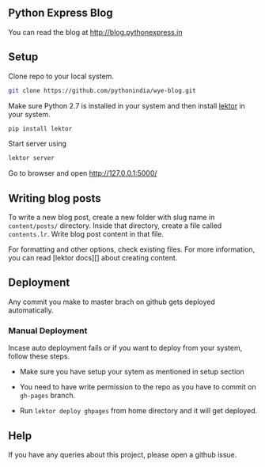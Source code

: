 ## Python Express Blog

You can read the blog at http://blog.pythonexpress.in


## Setup

Clone repo to your local system.

```sh
git clone https://github.com/pythonindia/wye-blog.git
```

Make sure Python 2.7 is installed in your system and then install [lektor]() in your system.

```sh
pip install lektor
```

Start server using

```sh
lektor server
````

Go to browser and open http://127.0.0.1:5000/


## Writing blog posts

To write a new blog post, create a new folder with slug name in `content/posts/` directory. Inside that directory, create a file called `contents.lr`. Write blog post content in that file.

For formatting and other options, check existing files. For more information, you can read [lektor docs][] about creating content.


## Deployment

Any commit you make to master brach on github gets deployed automatically.

### Manual Deployment

Incase auto deployment fails or if you want to deploy from your system, follow these steps.

- Make sure you have setup your sytem as mentioned in setup section

- You need to have write permission to the repo as you have to commit on `gh-pages` branch.

- Run `lektor deploy ghpages` from home directory and it will get deployed.


## Help

If you have any queries about this project, please open a github issue.
